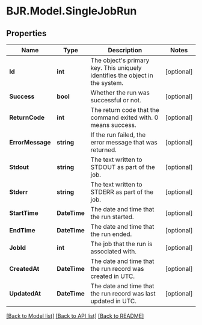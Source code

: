 
# BJR.Model.SingleJobRun

## Properties

Name | Type | Description | Notes
------------ | ------------- | ------------- | -------------
**Id** | **int** | The object&#39;s primary key. This uniquely identifies the object in the system. | [optional] 
**Success** | **bool** | Whether the run was successful or not. | [optional] 
**ReturnCode** | **int** | The return code that the command exited with. 0 means success. | [optional] 
**ErrorMessage** | **string** | If the run failed, the error message that was returned. | [optional] 
**Stdout** | **string** | The text written to STDOUT as part of the job. | [optional] 
**Stderr** | **string** | The text written to STDERR as part of the job. | [optional] 
**StartTime** | **DateTime** | The date and time that the run started. | [optional] 
**EndTime** | **DateTime** | The date and time that the run ended. | [optional] 
**JobId** | **int** | The job that the run is associated with. | [optional] 
**CreatedAt** | **DateTime** | The date and time that the run record was created in UTC. | [optional] 
**UpdatedAt** | **DateTime** | The date and time that the run record was last updated in UTC. | [optional] 

[[Back to Model list]](../README.md#documentation-for-models)
[[Back to API list]](../README.md#documentation-for-api-endpoints)
[[Back to README]](../README.md)

